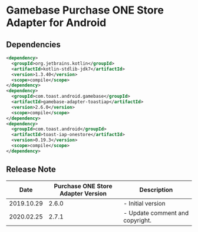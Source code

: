# Gamebase Purchase ONE Store Adapter for Android

## Dependencies

```xml
<dependency>
  <groupId>org.jetbrains.kotlin</groupId>
  <artifactId>kotlin-stdlib-jdk7</artifactId>
  <version>1.3.40</version>
  <scope>compile</scope>
</dependency>
<dependency>
  <groupId>com.toast.android.gamebase</groupId>
  <artifactId>gamebase-adapter-toastiap</artifactId>
  <version>2.6.0</version>
  <scope>compile</scope>
</dependency>
<dependency>
  <groupId>com.toast.android</groupId>
  <artifactId>toast-iap-onestore</artifactId>
  <version>0.19.3</version>
  <scope>compile</scope>
</dependency>
```

## Release Note

| Date | Purchase ONE Store Adapter Version | Description |
| --- | --- | --- |
| 2019.10.29 | 2.6.0 | - Initial version |
| 2020.02.25 | 2.7.1 | - Update comment and copyright. |